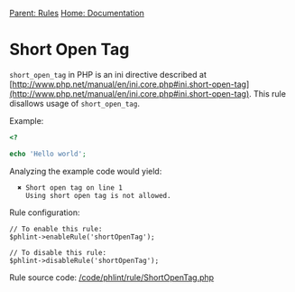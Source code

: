 
[Parent: Rules](/documentation/rules.md) [Home: Documentation](/documentation/index.md)

Short Open Tag
==============

`short_open_tag` in PHP is an ini directive described at
[http://www.php.net/manual/en/ini.core.php#ini.short-open-tag](http://www.php.net/manual/en/ini.core.php#ini.short-open-tag).
This rule disallows usage of `short_open_tag`.

Example:

```php
<?

echo 'Hello world';
```

Analyzing the example code would yield:

```
  ✖ Short open tag on line 1
    Using short open tag is not allowed.
```

Rule configuration:

```
// To enable this rule:
$phlint->enableRule('shortOpenTag');

// To disable this rule:
$phlint->disableRule('shortOpenTag');
```

Rule source code: [/code/phlint/rule/ShortOpenTag.php](/code/phlint/rule/ShortOpenTag.php)
